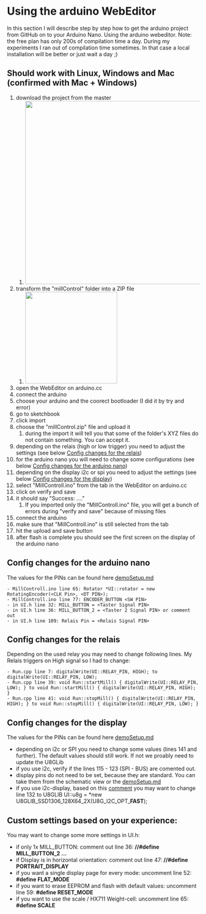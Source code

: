 # Using the arduino WebEditor
In this section I will describe step by step how to get the arduino project from GitHub on to your Arduino Nano. Using the arduino webeditor.
Note: the free plan has only 200s of compilation time a day. During my experiments I ran out of compilation time sometimes. In that case a local installation will be better or just wait a day ;)

## Should work with Linux, Windows and Mac (confirmed with Mac + Windows)

1. download the project from the master
   1. <img src="./pictures/Bildschirmfoto 2021-12-13 um 14.42.34.png" width="480">
2. transform the "millControl" folder into a ZIP file
   1. <img src="./pictures/Bildschirmfoto 2021-12-13 um 14.43.00.png" width="240">
3. open the WebEditor on arduino.cc
4. connect the arduino
5. choose your arduino and the coorect bootloader (I did it by try and error)
6. go to sketchbook
7. click import
8. choose the "millControl.zip" file and upload it
   1. during the import it will tell you that some of the folder's XYZ files do not contain something. You can accept it.
9. depending on the relais (high or low trigger) you need to adjust the settings (see below [Config changes for the relais](#config-changes-for-the-relais))
10. for the arduino nano you will need to change some configurations (see below [Config changes for the arduino nano](#config-changes-for-the-arduino-nano))
11. depending on the display i2c or spi you need to adjust the settings (see below [Config changes for the display](#config-changes-for-the-display))
12. select "MillControll.ino" from the tab in the WebEditor on arduino.cc
13. click on verify and save
14. it should say "Success: ...."
    1. If you imported only the "MillControll.ino" file, you will get a bunch of errors during "verify and save" because of missing files
15. connect the arduino
16. make sure that "MillControll.ino" is still selected from the tab
17. hit the upload and save button
18. after flash is complete you should see the first screen on the display of the arduino nano


## Config changes for the arduino nano
The values for the PINs can be found here [demoSetup.md](./demoSetup.md)
```
- MillControll.ino line 65: Rotator *UI::rotator = new RotatingEncoder(<CLK Pin>, <DT PIN>); 
- MillControll.ino line 77: ENCODER_BUTTON <SW PIN> 
- in UI.h line 32: MILL_BUTTON = <Taster Signal PIN>
- in UI.h line 36: MILL_BUTTON_2 = <Taster 2 Signal PIN> or comment out
- in UI.h line 109: Relais Pin = <Relais Signal PIN>
```

## Config changes for the relais
Depending on the used relay you may need to change following lines. My Relais triggers on High signal so I had to change:
```
- Run.cpp line 7: digitalWrite(UI::RELAY_PIN, HIGH); to digitalWrite(UI::RELAY_PIN, LOW);
- Run.cpp line 39: void Run::startMill() { digitalWrite(UI::RELAY_PIN, LOW); } to void Run::startMill() { digitalWrite(UI::RELAY_PIN, HIGH); }
- Run.cpp line 41: void Run::stopMill() { digitalWrite(UI::RELAY_PIN, HIGH); } to void Run::stopMill() { digitalWrite(UI::RELAY_PIN, LOW); }
```

## Config changes for the display
The values for the PINs can be found here [demoSetup.md](./demoSetup.md)
- depending on i2c or SPI you need to change some values (lines 141 and further). The default values should still work. If not we proably need to update the U8GLib
- if you use i2c, verify if the lines 115 - 123 (SPI - BUS) are comented out.
- display pins do not need to be set, because they are standard. You can take them from the schematic view or the [demoSetup.md](./demoSetup.md)
- if you use i2c-display, based on this [comment](https://www.kaffee-netz.de/threads/millcontrol-arduino-muehlensteuerung-mit-timer-gewichtsautomatik-waagensteuerung-und-brew-timer.95553/page-10#post-1677952) you may want to change line 132 to U8GLIB UI::u8g = *new U8GLIB_SSD1306_128X64_2X(U8G_I2C_OPT_**FAST**);

## Custom settings based on your experience:
You may want to change some more settings in UI.h:
- if only 1x MILL_BUTTON: comment out line 36: **//#define MILL_BUTTON_2 ...**
- if Display is in horizontal orientation: comment out line 47: **//#define PORTRAIT_DISPLAY**
- if you want a single display page for every mode: uncomment line 52: **#define FLAT_MODE**
- if you want to erase EEPROM and flash with default values: uncomment line 59: **#define RESET_MODE**
- if you want to use the scale / HX711 Weight-cell: uncomment line 65: **#define SCALE**